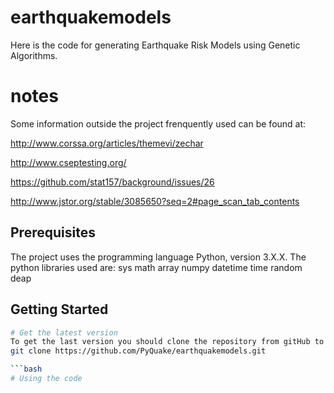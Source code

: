 # earthquakemodels

Here is the code for generating Earthquake Risk Models using Genetic Algorithms. 

# notes

Some information outside the project frenquently used can be found at:
  
  http://www.corssa.org/articles/themevi/zechar
  
  http://www.cseptesting.org/
  
  https://github.com/stat157/background/issues/26
  
  http://www.jstor.org/stable/3085650?seq=2#page_scan_tab_contents

Prerequisites
-------------
The project uses the programming language Python, version 3.X.X. 
The python libraries used are:
sys
math
array
numpy
datetime
time
random
deap 

Getting Started
---------------

```bash
# Get the latest version
To get the last version you should clone the repository from gitHub to your local files.
git clone https://github.com/PyQuake/earthquakemodels.git

```bash
# Using the code
  
